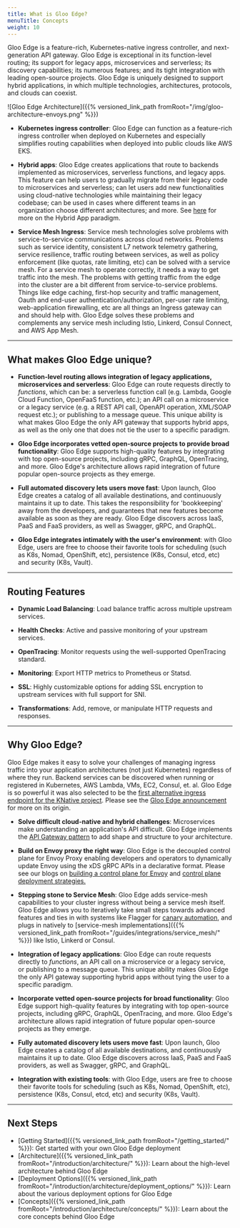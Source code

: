 ```yaml
---
title: What is Gloo Edge?
menuTitle: Concepts
weight: 10
---
```


Gloo Edge is a feature-rich, Kubernetes-native ingress controller, and next-generation API gateway. Gloo Edge is exceptional in its function-level routing; its support for legacy apps, microservices and serverless; its discovery capabilities; its numerous features; and its tight integration with leading open-source projects. Gloo Edge is uniquely designed to support hybrid applications, in which multiple technologies, architectures, protocols, and clouds can coexist.

![Gloo Edge Architecture]({{% versioned_link_path fromRoot="/img/gloo-architecture-envoys.png" %}})

* **Kubernetes ingress controller**: Gloo Edge can function as a feature-rich ingress controller when deployed on Kubernetes and especially simplifies routing capabilities when deployed into public clouds like AWS EKS.

* **Hybrid apps**: Gloo Edge creates applications that route to backends implemented as microservices, serverless functions, and legacy apps. This feature can help users to gradually migrate from their legacy code to microservices and serverless; can let users add new functionalities using cloud-native technologies while maintaining their legacy codebase; can be used in cases where different teams in an organization choose different architectures; and more. See [here](https://www.solo.io/hybrid-app) for more on the Hybrid App paradigm.

* **Service Mesh Ingress**: Service mesh technologies solve problems with service-to-service communications across cloud networks. Problems such as service identity, consistent L7 network telemetry gathering, service resilience, traffic routing between services, as well as policy enforcement (like quotas, rate limiting, etc) can be solved with a service mesh. For a service mesh to operate correctly, it needs a way to get traffic into the mesh. The problems with getting traffic from the edge into the cluster are a bit different from service-to-service problems. Things like edge caching, first-hop security and traffic management, Oauth and end-user authentication/authorization, per-user rate limiting, web-application firewalling, etc are all things an Ingress gateway can and should help with. Gloo Edge solves these problems and complements any service mesh including Istio, Linkerd, Consul Connect, and AWS App Mesh.

---

## What makes Gloo Edge unique?

* **Function-level routing allows integration of legacy applications, microservices and serverless**: Gloo Edge can route requests directly to _functions_, which can be: a serverless function call (e.g. Lambda, Google Cloud Function, OpenFaaS function, etc.); an API call on a microservice or a legacy service (e.g. a REST API call, OpenAPI operation, XML/SOAP request etc.); or publishing to a message queue. This unique ability is what makes Gloo Edge the only API gateway that supports hybrid apps, as well as the only one that does not tie the user to a specific paradigm.

* **Gloo Edge incorporates vetted open-source projects to provide broad functionality**: Gloo Edge supports high-quality features by integrating with top open-source projects, including gRPC, GraphQL, OpenTracing, and more. Gloo Edge's architecture allows rapid integration of future popular open-source projects as they emerge.

* **Full automated discovery lets users move fast**: Upon launch, Gloo Edge creates a catalog of all available destinations, and continuously maintains it up to date. This takes the responsibility for 'bookkeeping' away from the developers, and guarantees that new features become available as soon as they are ready. Gloo Edge discovers across IaaS, PaaS and FaaS providers, as well as Swagger, gRPC, and GraphQL.

* **Gloo Edge integrates intimately with the user's environment**: with Gloo Edge, users are free to choose their favorite tools for scheduling (such as K8s, Nomad, OpenShift, etc), persistence (K8s, Consul, etcd, etc) and security (K8s, Vault).

---

## Routing Features

* **Dynamic Load Balancing**: Load balance traffic across multiple upstream services.

* **Health Checks**: Active and passive monitoring of your upstream services.

* **OpenTracing**: Monitor requests using the well-supported OpenTracing standard.

* **Monitoring**: Export HTTP metrics to Prometheus or Statsd.

* **SSL**: Highly customizable options for adding SSL encryption to upstream services with full support for SNI.

* **Transformations**: Add, remove, or manipulate HTTP requests and responses.

---

## Why Gloo Edge?

Gloo Edge makes it easy to solve your challenges of managing ingress traffic into your application architectures (not just Kubernetes) regardless of where they run. Backend services can be discovered when running or registered in Kubernetes, AWS Lambda, VMs, EC2, Consul, et. al. Gloo Edge is so powerful it was also selected to be the [first alternative ingress endpoint for the KNative project](https://knative.dev/docs/install/knative-with-gloo/). Please see the [Gloo Edge announcement](https://medium.com/solo-io/announcing-gloo-the-function-gateway-3f0860ef6600) for more on its origin. 

* **Solve difficult cloud-native and hybrid challenges**: Microservices make understanding an application's API difficult. Gloo Edge implements the [API Gateway pattern](https://microservices.io/patterns/apigateway.html) to add shape and structure to your architecture.

* **Build on Envoy proxy the right way**: Gloo Edge is the decoupled control plane for Envoy Proxy enabling developers and operators to dynamically update Envoy using the xDS gRPC APIs in a declarative format. Please see our blogs on [building a control plane for Envoy](https://medium.com/solo-io/guidance-for-building-a-control-plane-to-manage-envoy-proxy-at-the-edge-as-a-gateway-or-in-a-mesh-badb6c36a2af) and [control plane deployment strategies.](https://medium.com/solo-io/guidance-for-building-a-control-plane-for-envoy-part-5-deployment-tradeoffs-a6ef55c06327)

* **Stepping stone to Service Mesh**: Gloo Edge adds service-mesh capabilities to your cluster ingress without being a service mesh itself. Gloo Edge allows you to iteratively take small steps towards advanced features and ties in with systems like Flagger for [canary automation](https://docs.flagger.app/usage/gloo-progressive-delivery), and plugs in natively to [service-mesh implementations]({{% versioned_link_path fromRoot="/guides/integrations/service_mesh/" %}}) like Istio, Linkerd or Consul.

* **Integration of legacy applications**: Gloo Edge can route requests directly to _functions_, an API call on a microservice or a legacy service, or publishing to a message queue. This unique ability makes Gloo Edge the only API gateway supporting hybrid apps without tying the user to a specific paradigm.

* **Incorporate vetted open-source projects for broad functionality**: Gloo Edge support high-quality features by integrating with top open-source projects, including gRPC, GraphQL, OpenTracing, and more. Gloo Edge's architecture allows rapid integration of future popular open-source projects as they emerge.

* **Fully automated discovery lets users move fast**: Upon launch, Gloo Edge creates a catalog of all available destinations, and continuously maintains it up to date. Gloo Edge discovers across IaaS, PaaS and FaaS providers, as well as Swagger, gRPC, and GraphQL.

* **Integration with existing tools**: with Gloo Edge, users are free to choose their favorite tools for scheduling (such as K8s, Nomad, OpenShift, etc), persistence (K8s, Consul, etcd, etc) and security (K8s, Vault).

---

## Next Steps

* [Getting Started]({{% versioned_link_path fromRoot="/getting_started/" %}}): Get started with your own Gloo Edge deployment
* [Architecture]({{% versioned_link_path fromRoot="/introduction/architecture/" %}}): Learn about the high-level architecture behind Gloo Edge
* [Deployment Options]({{% versioned_link_path fromRoot="/introduction/architecture/deployment_options/" %}}): Learn about the various deployment options for Gloo Edge
* [Concepts]({{% versioned_link_path fromRoot="/introduction/architecture/concepts/" %}}): Learn about the core concepts behind Gloo Edge

